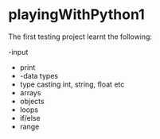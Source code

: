 # playingWithPython1
The first testing project 
learnt the following:

-input
- print
- -data types
- type casting int, string, float etc
- arrays
- objects
- loops
- if/else
- range